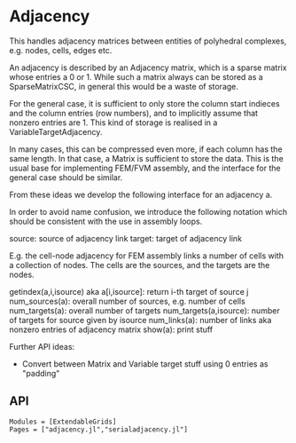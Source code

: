 # Adjacency
    
This handles adjacency matrices between entities of polyhedral complexes, e.g.
nodes, cells, edges etc.

An adjacency is described by an Adjacency matrix, which is a sparse matrix
whose entries a 0 or 1. While such a matrix always can be stored
as a SparseMatrixCSC, in general this would be a waste of storage.

For the general case, it is sufficient to only store the column start
indieces and the column entries (row numbers), and to implicitly assume
that nonzero entries are 1. This kind of storage is realised in a
VariableTargetAdjacency.
    
In many cases, this can be compressed even more, if each column has the
same length. In that case, a Matrix is sufficient to store the data.
This is the usual base for implementing FEM/FVM assembly, and the interface
for the general case should be similar.

From these ideas we develop the following interface for an adjacency a.
        
In order to avoid name confusion, we introduce the following notation which 
should be consistent with the use in assembly loops.
    
source:  source of adjacency link
target:  target of adjacency link

E.g. the cell-node adjacency for FEM assembly links  a number of
cells with a collection of nodes.  The cells are the sources,
and the targets are the nodes. 
    
   getindex(a,i,isource) aka a[i,isource]: return i-th target of  source j
   num_sources(a): overall number of sources, e.g. number of cells
   num_targets(a): overall number of targets
   num_targets(a,isource): number of targets for source given by isource
   num_links(a): number of links aka nonzero entries of adjacency matrix
   show(a): print stuff

Further API ideas:
- Convert between Matrix and Variable target stuff using 0 entries as "padding"

## API

```@autodocs
Modules = [ExtendableGrids]
Pages = ["adjacency.jl","serialadjacency.jl"]
```
